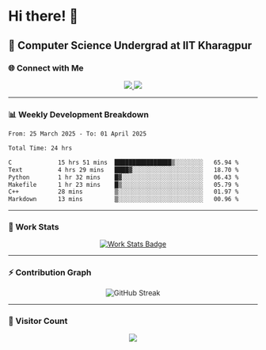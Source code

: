 # Hi there! 👋

## 🚀 Computer Science Undergrad at IIT Kharagpur

### 🌐 Connect with Me
<p align="center">
  <a href="https://www.linkedin.com/in/sesidadi" target="_blank">
    <img src="https://img.shields.io/badge/LinkedIn-0077B5?style=for-the-badge&logo=linkedin&logoColor=white"/>
  </a>
  <a href="https://github.com/sesiii" target="_blank">
    <img src="https://img.shields.io/badge/GitHub-181717?style=for-the-badge&logo=github&logoColor=white"/>
  </a>
</p>

---

### 📊 Weekly Development Breakdown

```txt
From: 25 March 2025 - To: 01 April 2025

Total Time: 24 hrs

C             15 hrs 51 mins  ████████████████▒░░░░░░░░   65.94 %
Text          4 hrs 29 mins   ████▓░░░░░░░░░░░░░░░░░░░░   18.70 %
Python        1 hr 32 mins    █▓░░░░░░░░░░░░░░░░░░░░░░░   06.43 %
Makefile      1 hr 23 mins    █▒░░░░░░░░░░░░░░░░░░░░░░░   05.79 %
C++           28 mins         ▒░░░░░░░░░░░░░░░░░░░░░░░░   01.97 %
Markdown      13 mins         ▒░░░░░░░░░░░░░░░░░░░░░░░░   00.96 %
```

---

### 📌 Work Stats
<p align="center">
  <a href="https://github.com/sesiii/sesiii/actions/workflows/main.yml">
    <img src="https://github.com/sesiii/sesiii/actions/workflows/main.yml/badge.svg" alt="Work Stats Badge"/>
  </a>
</p>

---

### ⚡ Contribution Graph
<p align="center">
  <img src="https://streak-stats.demolab.com/?user=sesiii&theme=radical" alt="GitHub Streak" style="animation: pulse 2s infinite;"/>
</p>

---

### 👀 Visitor Count
<p align="center">
  <img src="https://profile-counter.glitch.me/sesiii/count.svg" style="animation: bounce 1.5s infinite;"/>
</p>

<style>
@keyframes pulse {
  0% { transform: scale(1); }
  50% { transform: scale(1.1); }
  100% { transform: scale(1); }
}

@keyframes bounce {
  0%, 20%, 50%, 80%, 100% { transform: translateY(0); }
  40% { transform: translateY(-10px); }
  60% { transform: translateY(-5px); }
}
</style>
